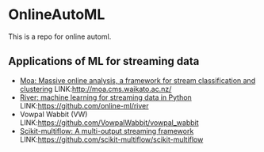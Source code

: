 # OnlineAutoML
This is a repo for online automl.

## Applications of ML for streaming data
* [Moa: Massive online analysis, a framework for stream classification and clustering](http://proceedings.mlr.press/v11/bifet10a/bifet10a.pdf) LINK:http://moa.cms.waikato.ac.nz/
* [River: machine learning for streaming data in Python](https://www.jmlr.org/papers/volume22/20-1380/20-1380.pdf) LINK:https://github.com/online-ml/river
* Vowpal Wabbit (VW) LINK:https://github.com/VowpalWabbit/vowpal_wabbit
* [Scikit-multiflow: A multi-output streaming framework](https://www.jmlr.org/papers/volume19/18-251/18-251.pdf?ref=hackernoon.com) LINK:https://github.com/scikit-multiflow/scikit-multiflow
